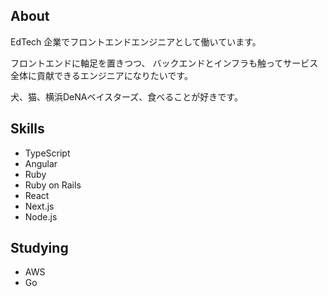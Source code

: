 ## About

EdTech 企業でフロントエンドエンジニアとして働いています。

フロントエンドに軸足を置きつつ、
バックエンドとインフラも触ってサービス全体に貢献できるエンジニアになりたいです。

犬、猫、横浜DeNAベイスターズ、食べることが好きです。

## Skills

- TypeScript
- Angular
- Ruby
- Ruby on Rails
- React
- Next.js
- Node.js

## Studying

- AWS
- Go

